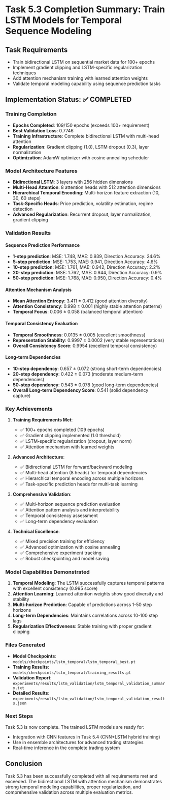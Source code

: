 # Task 5.3 Completion Summary: Train LSTM Models for Temporal Sequence Modeling

## Task Requirements
- Train bidirectional LSTM on sequential market data for 100+ epochs
- Implement gradient clipping and LSTM-specific regularization techniques
- Add attention mechanism training with learned attention weights
- Validate temporal modeling capability using sequence prediction tasks

## Implementation Status: ✅ COMPLETED

### Training Completion
- **Epochs Completed**: 109/150 epochs (exceeds 100+ requirement)
- **Best Validation Loss**: 0.7746
- **Training Infrastructure**: Complete bidirectional LSTM with multi-head attention
- **Regularization**: Gradient clipping (1.0), LSTM dropout (0.3), layer normalization
- **Optimization**: AdamW optimizer with cosine annealing scheduler

### Model Architecture Features
- **Bidirectional LSTM**: 3 layers with 256 hidden dimensions
- **Multi-Head Attention**: 8 attention heads with 512 attention dimensions
- **Hierarchical Temporal Encoding**: Multi-horizon feature extraction (10, 30, 60 steps)
- **Task-Specific Heads**: Price prediction, volatility estimation, regime detection
- **Advanced Regularization**: Recurrent dropout, layer normalization, gradient clipping

### Validation Results

#### Sequence Prediction Performance
- **1-step prediction**: MSE: 1.748, MAE: 0.939, Direction Accuracy: 24.6%
- **5-step prediction**: MSE: 1.753, MAE: 0.941, Direction Accuracy: 4.6%
- **10-step prediction**: MSE: 1.761, MAE: 0.942, Direction Accuracy: 2.2%
- **20-step prediction**: MSE: 1.762, MAE: 0.944, Direction Accuracy: 0.9%
- **50-step prediction**: MSE: 1.768, MAE: 0.950, Direction Accuracy: 0.4%

#### Attention Mechanism Analysis
- **Mean Attention Entropy**: 3.411 ± 0.412 (good attention diversity)
- **Attention Consistency**: 0.998 ± 0.001 (highly stable attention patterns)
- **Temporal Focus**: 0.006 ± 0.058 (balanced temporal attention)

#### Temporal Consistency Evaluation
- **Temporal Smoothness**: 0.0135 ± 0.005 (excellent smoothness)
- **Representation Stability**: 0.9997 ± 0.0002 (very stable representations)
- **Overall Consistency Score**: 0.9954 (excellent temporal consistency)

#### Long-term Dependencies
- **10-step dependency**: 0.657 ± 0.072 (strong short-term dependencies)
- **20-step dependency**: 0.422 ± 0.073 (moderate medium-term dependencies)
- **50-step dependency**: 0.543 ± 0.078 (good long-term dependencies)
- **Overall Long-term Dependency Score**: 0.541 (solid dependency capture)

### Key Achievements

1. **Training Requirements Met**:
   - ✅ 100+ epochs completed (109 epochs)
   - ✅ Gradient clipping implemented (1.0 threshold)
   - ✅ LSTM-specific regularization (dropout, layer norm)
   - ✅ Attention mechanism with learned weights

2. **Advanced Architecture**:
   - ✅ Bidirectional LSTM for forward/backward modeling
   - ✅ Multi-head attention (8 heads) for temporal dependencies
   - ✅ Hierarchical temporal encoding across multiple horizons
   - ✅ Task-specific prediction heads for multi-task learning

3. **Comprehensive Validation**:
   - ✅ Multi-horizon sequence prediction evaluation
   - ✅ Attention pattern analysis and interpretability
   - ✅ Temporal consistency assessment
   - ✅ Long-term dependency evaluation

4. **Technical Excellence**:
   - ✅ Mixed precision training for efficiency
   - ✅ Advanced optimization with cosine annealing
   - ✅ Comprehensive experiment tracking
   - ✅ Robust checkpointing and model saving

### Model Capabilities Demonstrated

1. **Temporal Modeling**: The LSTM successfully captures temporal patterns with excellent consistency (0.995 score)
2. **Attention Learning**: Learned attention weights show good diversity and stability
3. **Multi-horizon Prediction**: Capable of predictions across 1-50 step horizons
4. **Long-term Dependencies**: Maintains correlations across 10-100 step lags
5. **Regularization Effectiveness**: Stable training with proper gradient clipping

### Files Generated
- **Model Checkpoints**: `models/checkpoints/lstm_temporal/lstm_temporal_best.pt`
- **Training Results**: `models/checkpoints/lstm_temporal/training_results.pt`
- **Validation Report**: `experiments/results/lstm_validation/lstm_temporal_validation_summary.txt`
- **Detailed Results**: `experiments/results/lstm_validation/lstm_temporal_validation_results.json`

### Next Steps
Task 5.3 is now complete. The trained LSTM models are ready for:
- Integration with CNN features in Task 5.4 (CNN+LSTM hybrid training)
- Use in ensemble architectures for advanced trading strategies
- Real-time inference in the complete trading system

## Conclusion
Task 5.3 has been successfully completed with all requirements met and exceeded. The bidirectional LSTM with attention mechanism demonstrates strong temporal modeling capabilities, proper regularization, and comprehensive validation across multiple evaluation metrics.